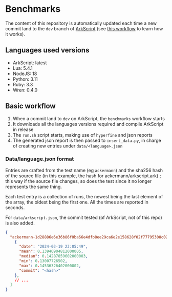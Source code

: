 # Benchmarks

The content of this repository is automatically updated each time a new commit land to the `dev` branch of [ArkScript](https://github.com/ArkScript-lang/Ark) (see [this workflow](https://github.com/ArkScript-lang/Ark/blob/dev/.github/workflows/benchmarks.yml) to learn how it works).

## Languages used versions

- ArkScript: latest
- Lua: 5.4.1
- NodeJS: 18
- Python: 3.11
- Ruby: 3.3
- Wren: 0.4.0

## Basic workflow

1. When a commit land to `dev` on ArkScript, the `benchmarks` workflow starts
2. It downloads all the languages versions required and compile ArkScript in release
3. The `run.sh` script starts, making use of `hyperfine` and json reports
4. The generated json report is then passed to `insert_data.py`, in charge of creating new entries under `data/<language>.json`

### Data/language.json format

Entries are crafted from the test name (eg `ackermann`) and the sha256 hash of the source file (in this example, the hash for ackermann/arkscript.ark) ; this way if the source file changes, so does the test since it no longer represents the same thing.

Each test entry is a collection of runs, the newest being the last element of the array, the oldest being the first one. All the times are reported in seconds.

For `data/arkscript.json`, the commit tested (of ArkScript, not of this repo) is also added.

```json
{
  "ackermann-1d28886e6e36b86f0ba66e4dfb8ee29ca6e2e158628f02f77795308c0244e171": [
    {
      "date": "2024-03-19 23:05:49",
      "mean": 0.13940904812000005,
      "median": 0.14287859602000003,
      "min": 0.13007726502,
      "max": 0.14536326402000002,
      "commit": "<hash>"
    },
    // ...
  ]
}
```